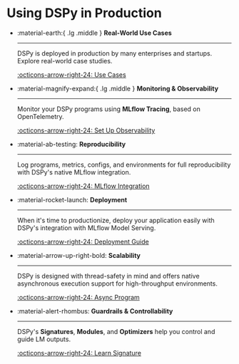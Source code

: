 # Using DSPy in Production

<div class="grid cards" style="text-align: left;" markdown>

- :material-earth:{ .lg .middle } __Real-World Use Cases__

    ---

    DSPy is deployed in production by many enterprises and startups. Explore real-world case studies.

    [:octicons-arrow-right-24: Use Cases](../community/use-cases.md)

- :material-magnify-expand:{ .lg .middle } __Monitoring & Observability__

    ---

    Monitor your DSPy programs using **MLflow Tracing**, based on OpenTelemetry.

    [:octicons-arrow-right-24: Set Up Observability](../tutorials/observability/index.md#tracing)

- :material-ab-testing: __Reproducibility__

    ---

    Log programs, metrics, configs, and environments for full reproducibility with DSPy's native MLflow integration.

    [:octicons-arrow-right-24: MLflow Integration](https://mlflow.org/docs/latest/llms/dspy/index.html)

- :material-rocket-launch: __Deployment__

    ---

    When it's time to productionize, deploy your application easily with DSPy's integration with MLflow Model Serving.

    [:octicons-arrow-right-24: Deployment Guide](../tutorials/deployment/index.md)

- :material-arrow-up-right-bold: __Scalability__

    ---

    DSPy is designed with thread-safety in mind and offers native asynchronous execution support for high-throughput environments.

    [:octicons-arrow-right-24: Async Program](../api/utils/asyncify.md)

- :material-alert-rhombus: __Guardrails & Controllability__

    ---

    DSPy's **Signatures**, **Modules**, and **Optimizers** help you control and guide LM outputs.

    [:octicons-arrow-right-24: Learn Signature](../learn/programming/signatures.md)

</div>
